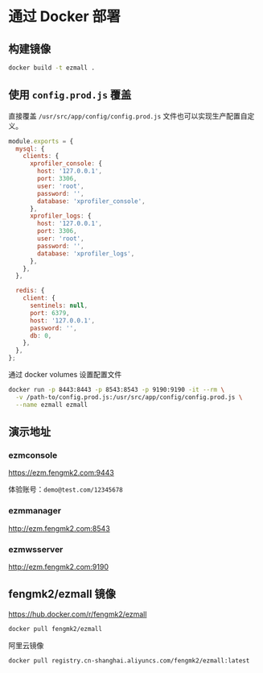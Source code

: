 # 通过 Docker 部署

## 构建镜像

```bash
docker build -t ezmall .
```

## 使用 `config.prod.js` 覆盖

直接覆盖 `/usr/src/app/config/config.prod.js` 文件也可以实现生产配置自定义。

```js
module.exports = {
  mysql: {
    clients: {
      xprofiler_console: {
        host: '127.0.0.1',
        port: 3306,
        user: 'root',
        password: '',
        database: 'xprofiler_console',
      },
      xprofiler_logs: {
        host: '127.0.0.1',
        port: 3306,
        user: 'root',
        password: '',
        database: 'xprofiler_logs',
      },
    },
  },

  redis: {
    client: {
      sentinels: null,
      port: 6379,
      host: '127.0.0.1',
      password: '',
      db: 0,
    },
  },
};
```

通过 docker volumes 设置配置文件

```bash
docker run -p 8443:8443 -p 8543:8543 -p 9190:9190 -it --rm \
  -v /path-to/config.prod.js:/usr/src/app/config/config.prod.js \
  --name ezmall ezmall
```

## 演示地址

### ezmconsole

https://ezm.fengmk2.com:9443

体验账号：`demo@test.com/12345678`

### ezmmanager

http://ezm.fengmk2.com:8543

### ezmwsserver

http://ezm.fengmk2.com:9190

## fengmk2/ezmall 镜像

https://hub.docker.com/r/fengmk2/ezmall

```bash
docker pull fengmk2/ezmall
```

阿里云镜像

```bash
docker pull registry.cn-shanghai.aliyuncs.com/fengmk2/ezmall:latest
```
